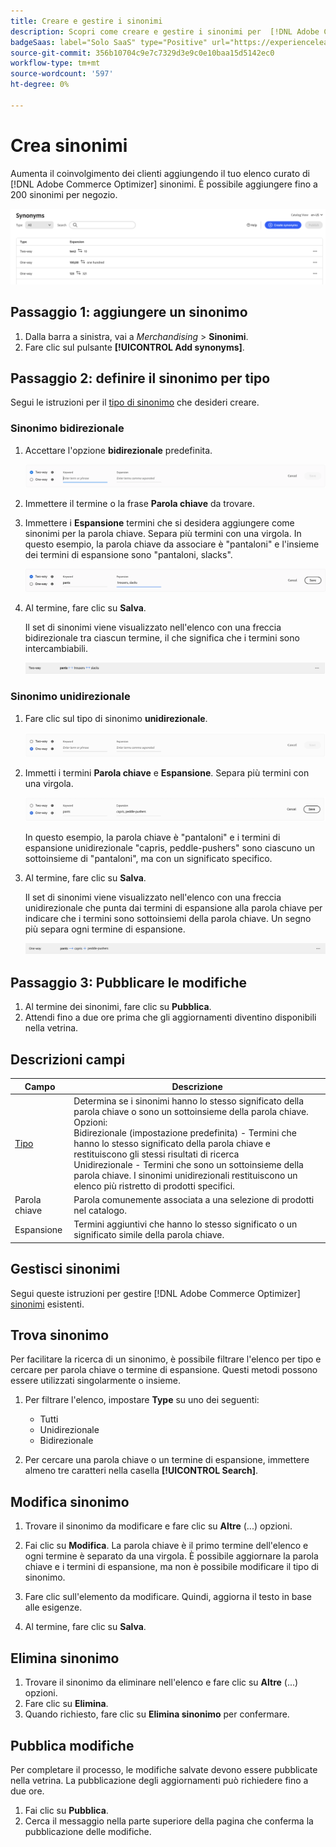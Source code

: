 ```yaml
---
title: Creare e gestire i sinonimi
description: Scopri come creare e gestire i sinonimi per  [!DNL Adobe Commerce Optimizer].
badgeSaas: label="Solo SaaS" type="Positive" url="https://experienceleague.adobe.com/en/docs/commerce/user-guides/product-solutions" tooltip="Applicabile solo ai progetti Adobe Commerce as a Cloud Service e Adobe Commerce Optimizer (infrastruttura SaaS gestita da Adobe)."
source-git-commit: 356b10704c9e7c7329d3e9c0e10baa15d5142ec0
workflow-type: tm+mt
source-wordcount: '597'
ht-degree: 0%

---
```


# Crea sinonimi

Aumenta il coinvolgimento dei clienti aggiungendo il tuo elenco curato di [!DNL Adobe Commerce Optimizer] sinonimi. È possibile aggiungere fino a 200 sinonimi per negozio.

![Sinonimo Di Workspace](../../assets/synonym-workspace.png)

## Passaggio 1: aggiungere un sinonimo

1. Dalla barra a sinistra, vai a _Merchandising_ > **Sinonimi**.
1. Fare clic sul pulsante **[!UICONTROL Add synonyms]**.

## Passaggio 2: definire il sinonimo per tipo

Segui le istruzioni per il [tipo di sinonimo](type.md) che desideri creare.

### Sinonimo bidirezionale

1. Accettare l&#39;opzione **bidirezionale** predefinita.

   ![Aggiungi sinonimo bidirezionale](../../assets/synonym-add-two-way.png)

1. Immettere il termine o la frase **Parola chiave** da trovare.
1. Immettere i **Espansione** termini che si desidera aggiungere come sinonimi per la parola chiave. Separa più termini con una virgola.
In questo esempio, la parola chiave da associare è &quot;pantaloni&quot; e l&#39;insieme dei termini di espansione sono &quot;pantaloni, slacks&quot;.

   ![Esempio di sinonimo bidirezionale](../../assets/synonym-add-two-way-example.png)

1. Al termine, fare clic su **Salva**.

   Il set di sinonimi viene visualizzato nell&#39;elenco con una freccia bidirezionale tra ciascun termine, il che significa che i termini sono intercambiabili.

   ![Sinonimo bidirezionale](../../assets/synonym-two-way.png)

### Sinonimo unidirezionale

1. Fare clic sul tipo di sinonimo **unidirezionale**.

   ![Aggiungi sinonimo unidirezionale](../../assets/synonym-add-one-way.png)

1. Immetti i termini **Parola chiave** e **Espansione**. Separa più termini con una virgola.

   ![Esempio di sinonimo unidirezionale](../../assets/synonym-add-one-way-example.png)

   In questo esempio, la parola chiave è &quot;pantaloni&quot; e i termini di espansione unidirezionale &quot;capris, peddle-pushers&quot; sono ciascuno un sottoinsieme di &quot;pantaloni&quot;, ma con un significato specifico.

1. Al termine, fare clic su **Salva**.

   Il set di sinonimi viene visualizzato nell&#39;elenco con una freccia unidirezionale che punta dai termini di espansione alla parola chiave per indicare che i termini sono sottoinsiemi della parola chiave. Un segno più separa ogni termine di espansione.

   ![Sinonimo unidirezionale](../../assets/synonym-one-way.png)

## Passaggio 3: Pubblicare le modifiche

1. Al termine dei sinonimi, fare clic su **Pubblica**.
1. Attendi fino a due ore prima che gli aggiornamenti diventino disponibili nella vetrina.

## Descrizioni campi

| Campo | Descrizione |
|--- |--- |
| [Tipo](type.md) | Determina se i sinonimi hanno lo stesso significato della parola chiave o sono un sottoinsieme della parola chiave. Opzioni:<br />Bidirezionale (impostazione predefinita) - Termini che hanno lo stesso significato della parola chiave e restituiscono gli stessi risultati di ricerca<br />Unidirezionale - Termini che sono un sottoinsieme della parola chiave. I sinonimi unidirezionali restituiscono un elenco più ristretto di prodotti specifici. |
| Parola chiave | Parola comunemente associata a una selezione di prodotti nel catalogo. |
| Espansione | Termini aggiuntivi che hanno lo stesso significato o un significato simile della parola chiave. |

## Gestisci sinonimi

Segui queste istruzioni per gestire [!DNL Adobe Commerce Optimizer] [sinonimi](overview.md) esistenti.

## Trova sinonimo

Per facilitare la ricerca di un sinonimo, è possibile filtrare l&#39;elenco per tipo e cercare per parola chiave o termine di espansione. Questi metodi possono essere utilizzati singolarmente o insieme.

1. Per filtrare l&#39;elenco, impostare **Type** su uno dei seguenti:

   - Tutti
   - Unidirezionale
   - Bidirezionale

1. Per cercare una parola chiave o un termine di espansione, immettere almeno tre caratteri nella casella **[!UICONTROL Search]**.

## Modifica sinonimo

1. Trovare il sinonimo da modificare e fare clic su **Altre** (...) opzioni.

1. Fai clic su **Modifica**.
La parola chiave è il primo termine dell&#39;elenco e ogni termine è separato da una virgola. È possibile aggiornare la parola chiave e i termini di espansione, ma non è possibile modificare il tipo di sinonimo.
1. Fare clic sull&#39;elemento da modificare. Quindi, aggiorna il testo in base alle esigenze.

1. Al termine, fare clic su **Salva**.

## Elimina sinonimo

1. Trovare il sinonimo da eliminare nell&#39;elenco e fare clic su **Altre** (...) opzioni.
1. Fare clic su **Elimina**.
1. Quando richiesto, fare clic su **Elimina sinonimo** per confermare.

## Pubblica modifiche

Per completare il processo, le modifiche salvate devono essere pubblicate nella vetrina. La pubblicazione degli aggiornamenti può richiedere fino a due ore.

1. Fai clic su **Pubblica**.
1. Cerca il messaggio nella parte superiore della pagina che conferma la pubblicazione delle modifiche.
